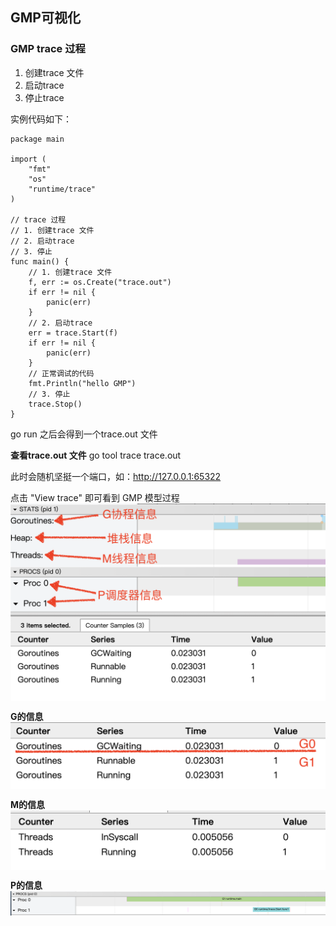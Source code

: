 ## GMP可视化

### GMP trace 过程
1. 创建trace 文件
2. 启动trace
3. 停止trace

实例代码如下：
```
package main

import (
	"fmt"
	"os"
	"runtime/trace"
)

// trace 过程
// 1. 创建trace 文件
// 2. 启动trace
// 3. 停止
func main() {
	// 1. 创建trace 文件
	f, err := os.Create("trace.out")
	if err != nil {
		panic(err)
	}
	// 2. 启动trace
	err = trace.Start(f)
	if err != nil {
		panic(err)
	}
	// 正常调试的代码
	fmt.Println("hello GMP")
	// 3. 停止
	trace.Stop()
}
```

go run 之后会得到一个trace.out 文件

**查看trace.out 文件**
go tool trace trace.out

此时会随机坚挺一个端口，如：http://127.0.0.1:65322

点击 "View trace" 即可看到 GMP 模型过程
<img style="display: block; margin: 0 auto;" src="../img/gmp-trace.png" alt="" />

**G的信息**
<img style="display: block; margin: 0 auto;" src="../img/gmp-trace-G.png" alt="" />

**M的信息**
<img style="display: block; margin: 0 auto;" src="../img/gmp-trace-M.png" alt="" />

**P的信息**
<img style="display: block; margin: 0 auto;" src="../img/gmp-trace-P.png" alt="" />